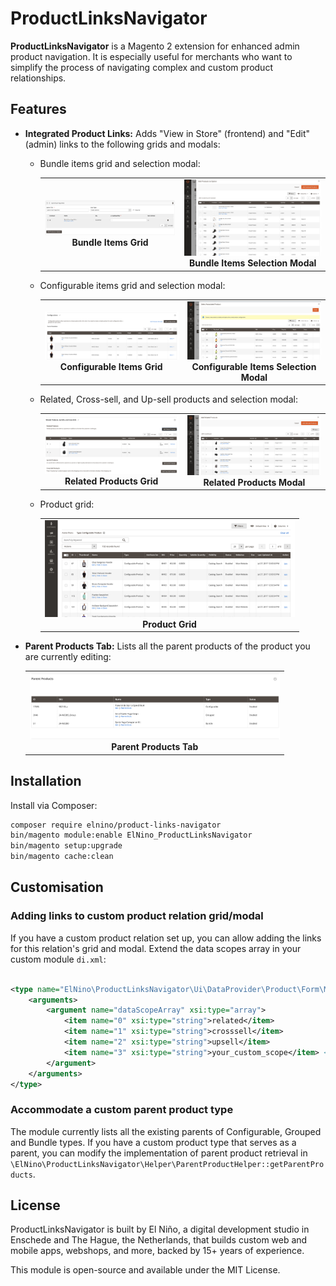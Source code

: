 # ProductLinksNavigator

**ProductLinksNavigator** is a Magento 2 extension for enhanced admin product navigation. It is especially useful for
merchants who want to simplify the process of navigating complex and custom product relationships.

## Features

- **Integrated Product Links:** Adds "View in Store" (frontend) and "Edit" (admin) links to the following grids and modals:

    - Bundle items grid and selection modal:

      <div align="center">
        <table>
          <tr>
            <td>
              <img src=".github/screenshots/bundle_selections_tab.png" alt="Bundle Items Grid" width="400">
              <div style="text-align:center; font-weight:bold;">Bundle Items Grid</div>
            </td>
            <td>
              <img src=".github/screenshots/bundle_selections_modal.png" alt="Bundle Items Selection Modal" width="400">
              <div style="text-align:center; font-weight:bold;">Bundle Items Selection Modal</div>
            </td>
          </tr>
        </table>
      </div>

    - Configurable items grid and selection modal:

      <div align="center">
        <table>
          <tr>
            <td>
              <img src=".github/screenshots/configurable_selections_tab.png" alt="Configurable Items Grid" width="400">
              <div style="text-align:center; font-weight:bold;">Configurable Items Grid</div>
            </td>
            <td>
              <img src=".github/screenshots/configurable_selections_modal.png" alt="Configurable Items Selection Modal" width="400">
              <div style="text-align:center; font-weight:bold;">Configurable Items Selection Modal</div>
            </td>
          </tr>
        </table>
      </div>

    - Related, Cross-sell, and Up-sell products and selection modal:

      <div align="center">
        <table>
          <tr>
            <td>
              <img src=".github/screenshots/related_grid.png" alt="Related Products Grid" width="400">
              <div style="text-align:center; font-weight:bold;">Related Products Grid</div>
            </td>
            <td>
              <img src=".github/screenshots/related_grid_modal.png" alt="Related Products Modal" width="400">
              <div style="text-align:center; font-weight:bold;">Related Products Modal</div>
            </td>
          </tr>
        </table>
      </div>

    - Product grid:

      <div align="center">
        <table>
          <tr>
            <td>
              <img src=".github/screenshots/product_grid.png" alt="Product Grid" width="400">
              <div style="text-align:center; font-weight:bold;">Product Grid</div>
            </td>
          </tr>
        </table>
      </div>

- **Parent Products Tab:** Lists all the parent products of the product you are currently editing:

  <div align="center">
    <table>
      <tr>
        <td>
          <img src=".github/screenshots/parent_products_tab.png" alt="Parent Products Tab" width="400">
          <div style="text-align:center; font-weight:bold;">Parent Products Tab</div>
        </td>
      </tr>
    </table>
  </div>

## Installation

Install via Composer:

```bash
composer require elnino/product-links-navigator
bin/magento module:enable ElNino_ProductLinksNavigator
bin/magento setup:upgrade
bin/magento cache:clean
```

## Customisation

### Adding links to custom product relation grid/modal

If you have a custom product relation set up, you can allow adding the links for this relation's grid and modal. Extend
the data scopes array in your custom module `di.xml`:

```xml

<type name="ElNino\ProductLinksNavigator\Ui\DataProvider\Product\Form\Modifier\RelatedProductLinks">
    <arguments>
        <argument name="dataScopeArray" xsi:type="array">
            <item name="0" xsi:type="string">related</item>
            <item name="1" xsi:type="string">crosssell</item>
            <item name="2" xsi:type="string">upsell</item>
            <item name="3" xsi:type="string">your_custom_scope</item> <!-- Add your custom scope here -->
        </argument>
    </arguments>
</type>
```

### Accommodate a custom parent product type

The module currently lists all the existing parents of Configurable, Grouped and Bundle types. If you have a custom
product type that serves as a parent, you can modify the implementation of parent product retrieval in
`\ElNino\ProductLinksNavigator\Helper\ParentProductHelper::getParentProducts`.

## License

ProductLinksNavigator is built by El Niño, a digital development studio in Enschede and The Hague, the Netherlands, that
builds custom web and mobile apps, webshops, and more, backed by 15+ years of experience.

This module is open-source and available under the MIT License.
